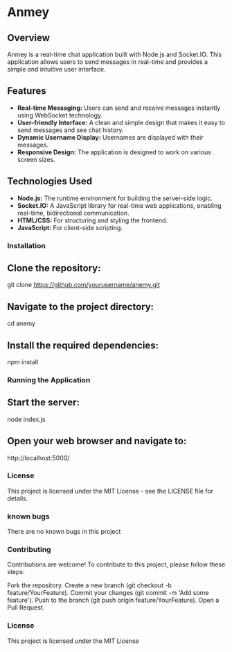 # Anmey

## Overview

Anmey is a real-time chat application built with Node.js and Socket.IO. This application allows users to send messages in real-time and provides a simple and intuitive user interface.

## Features

- **Real-time Messaging:** Users can send and receive messages instantly using WebSocket technology.
- **User-friendly Interface:** A clean and simple design that makes it easy to send messages and see chat history.
- **Dynamic Username Display:** Usernames are displayed with their messages.
- **Responsive Design:** The application is designed to work on various screen sizes.

## Technologies Used

- **Node.js:** The runtime environment for building the server-side logic.
- **Socket.IO:** A JavaScript library for real-time web applications, enabling real-time, bidirectional communication.
- **HTML/CSS:** For structuring and styling the frontend.
- **JavaScript:** For client-side scripting.


### Installation
## Clone the repository:
   git clone https://github.com/yourusername/anemy.git

## Navigate to the project directory:
cd anemy

## Install the required dependencies:
npm install

### Running the Application
## Start the server:
node index.js

## Open your web browser and navigate to:
http://localhost:5000/

### License
This project is licensed under the MIT License - see the LICENSE file for details.


### known bugs
There are no known bugs in this project

### Contributing
Contributions are welcome! To contribute to this project, please follow these steps:

Fork the repository.
Create a new branch (git checkout -b feature/YourFeature).
Commit your changes (git commit -m 'Add some feature').
Push to the branch (git push origin feature/YourFeature).
Open a Pull Request.

### License
This project is licensed under the MIT License